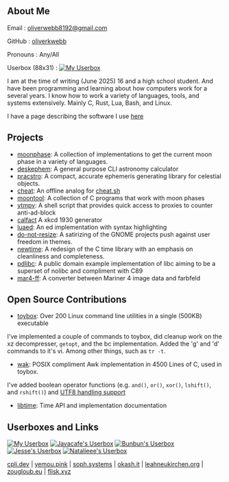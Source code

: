 ## About Me

Email
: oliverwebb8192@gmail.com

GitHub
: [oliverkwebb](https://www.github.com/oliverkwebb)

Pronouns
: Any/All

Userbox (88x31)
: [![My Userbox](/8831.png)](https://oliverkwebb.github.io/)

I am at the time of writing (June 2025) 16 and a high school student.
And have been programming and learning about how computers work for a
several years. I know how to work a variety of languages, tools, and systems
extensively. Mainly C, Rust, Lua, Bash, and Linux.

I have a page describing the software I use [here](/rocks)

## Projects

- [moonphase](https://github.com/oliverkwebb/moonphase): A collection of implementations to get the current moon phase in a variety of languages.
- [deskephem](https://github.com/oliverkwebb/deskephem): A general purpose CLI astronomy calculator
- [pracstro](https://crates.io/crates/pracstro): A compact, accurate ephemeris generating library for celestial objects.
- [cheat](https://github.com/oliverkwebb/cheat): An offline analog for [cheat.sh](https://cheat.sh)
- [moontool](https://github.com/oliverkwebb/moontool): A collection of C programs that work with moon phases
- [ytmpv](https://github.com/oliverkwebb/ytmpv): A shell script that provides quick access to proxies to counter anti-ad-block
- [calfact](https://github.com/oliverkwebb/calfact) A xkcd 1930 generator
- [luaed](https://codeberg.org/oliverkwebb/luaed): An ed implementation with syntax highlighting
- [do-not-resize](https://webb.is-a.dev/do-not-resize/): A satirizing of the GNOME projects push against user freedom in themes.
- [newtime](https://github.com/oliverkwebb/newtime): A redesign of the C time library with an emphasis on cleanliness and completeness.
- [pdlibc](https://github.com/oliverkwebb/pdlibc): A public domain example implementation of libc aiming to be a superset of nolibc and compliment with C89
- [mar4-ff](https://github.com/oliverkwebb/mar4-ff): A converter between Mariner 4 image data and farbfeld

## Open Source Contributions

- [toybox](https://www.landley.net/toybox): Over 200 Linux command line utilities in a single (500KB) executable

I've implemented a couple of commands to toybox, did cleanup work on the xz
decompresser, `getopt`, and the bc implementation. Added the 'g' and 'd'
commands to it's vi. Among other things, such as `tr -t`.

- [wak](https://www.github.com/raygard/wak): POSIX compliment Awk implementation in 4500 Lines of C, used in toybox.

I've added boolean operator functions (e.g. `and()`, `or()`, `xor()`, `lshift()`, and `rshift()`) and [UTF8 handling support](/articles/utfawk)

- [libtime](https://gitlab.com/libtime/documentation/-/wikis/home): Time API and implementation documentation

## Userboxes and Links

[![My Userbox](/8831.png)](https://oliverkwebb.github.io/)
[![Javacafe's Userbox](https://javacafe.sdf.org/8831.png)](https://javacafe.sdf.org/)
[![Bunbun's Userbox](https://bunbun.dev/assets/88x31s/bunbun.dev.gif)](https://bunbun.dev/)
[![Jesse's Userbox](https://cpluspatch.com/images/icons/88x31.png)](https://cpluspatch.com/)
[![Natalieee's Userbox](https://natalieee.net/assets/88x31/natalieee.net.png)](https://natalieee.net/)

[cpli.dev](https://cpli.dev/) |
[yemou.pink](https://yemou.pink/) |
[soph.systems](https://soph.systems/) |
[okash.it](https://okash.it/) |
[leahneukirchen.org](https://leahneukirchen.org/) |
[zougloub.eu](https://zougloub.eu/) |
[flisk.xyz](https://flisk.xyz/)
